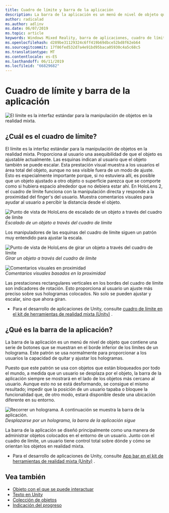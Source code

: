 ```yaml
---
title: Cuadro de límite y barra de la aplicación
description: La barra de la aplicación es un menú de nivel de objeto que contiene una serie de botones que se muestran en el borde inferior de los límites de un holograma.
author: radicalad
ms.author: adlinv
ms.date: 06/07/2019
ms.topic: article
keywords: Windows Mixed Reality, barra de aplicaciones, cuadro de límite
ms.openlocfilehash: d289be31129324c6ff419b69dbce52bd8f62eb64
ms.sourcegitcommit: 17f86fed532d7a4e91bd95baca05930c4a5c68c5
ms.translationtype: MT
ms.contentlocale: es-ES
ms.lasthandoff: 06/11/2019
ms.locfileid: "66829682"
---
```

# <a name="bounding-box-and-app-bar"></a>Cuadro de límite y barra de la aplicación
![El límite es la interfaz estándar para la manipulación de objetos en la realidad mixta.](images/640px-boundingbox-hero.jpg)<br>

## <a name="what-is-the-bounding-box"></a>¿Cuál es el cuadro de límite?

El límite es la interfaz estándar para la manipulación de objetos en la realidad mixta. Proporciona al usuario una asequibilidad de que el objeto es ajustable actualmente. Las esquinas indican al usuario que el objeto también se puede escalar. Esta prestación visual muestra a los usuarios el área total del objeto, aunque no sea visible fuera de un modo de ajuste. Esto es especialmente importante porque, si no estuviera allí, es posible que un objeto ajustado a otro objeto o superficie parezca que se comporte como si hubiera espacio alrededor que no debiera estar ahí. En HoloLens 2, el cuadro de límite funciona con la manipulación directa y responde a la proximidad del finger's del usuario. Muestra comentarios visuales para ayudar al usuario a percibir la distancia desde el objeto. 

![Punto de vista de HoloLens de escalado de un objeto a través del cuadro de límite](images/HoloLens2_BoundingBox.gif)<br>
*Escalado de un objeto a través del cuadro de límite*

Los manipuladores de las esquinas del cuadro de límite siguen un patrón muy entendido para ajustar la escala. 

![Punto de vista de HoloLens de girar un objeto a través del cuadro de límite](images/HoloLens2_BoundingBox_Rotate.gif)<br>
*Girar un objeto a través del cuadro de límite*


![Comentarios visuales en proximidad](images/HoloLens2_Proximity.gif)<br>
*Comentarios visuales basados en la proximidad*

Las prestaciones rectangulares verticales en los bordes del cuadro de límite son indicadores de rotación. Esto proporciona al usuario un ajuste más preciso sobre sus hologramas colocados. No solo se pueden ajustar y escalar, sino que ahora giran.

* Para el desarrollo de aplicaciones de Unity, consulte [cuadro de límite en el kit de herramientas de realidad mixta (Unity)](https://microsoft.github.io/MixedRealityToolkit-Unity/Documentation/README_BoundingBox.html) .



## <a name="what-is-the-app-bar"></a>¿Qué es la barra de la aplicación?

La barra de la aplicación es un menú de nivel de objeto que contiene una serie de botones que se muestran en el borde inferior de los límites de un holograma. Este patrón se usa normalmente para proporcionar a los usuarios la capacidad de quitar y ajustar los hologramas.

Puesto que este patrón se usa con objetos que están bloqueados por todo el mundo, a medida que un usuario se desplaza por el objeto, la barra de la aplicación siempre se mostrará en el lado de los objetos más cercano al usuario. Aunque esto no se está desformando, se consigue el mismo resultado; impedir que la posición de un usuario tapaba o bloquee la funcionalidad que, de otro modo, estará disponible desde una ubicación diferente en su entorno.

![Recorrer un holograma. A continuación se muestra la barra de la aplicación.](images/HoloLens2_AppBarFollowing.gif)<br>
*Desplazarse por un holograma, la barra de la aplicación sigue*

La barra de la aplicación se diseñó principalmente como una manera de administrar objetos colocados en el entorno de un usuario. Junto con el cuadro de límite, un usuario tiene control total sobre dónde y cómo se orientan los objetos en realidad mixta.

* Para el desarrollo de aplicaciones de Unity, consulte [App bar en el kit de herramientas de realidad mixta (Unity)](https://microsoft.github.io/MixedRealityToolkit-Unity/Documentation/README_AppBar.html) .

## <a name="see-also"></a>Vea también
* [Objeto con el que se puede interactuar](interactable-object.md)
* [Texto en Unity](text-in-unity.md)
* [Colección de objetos](object-collection.md)
* [Indicación del progreso](progress.md)
